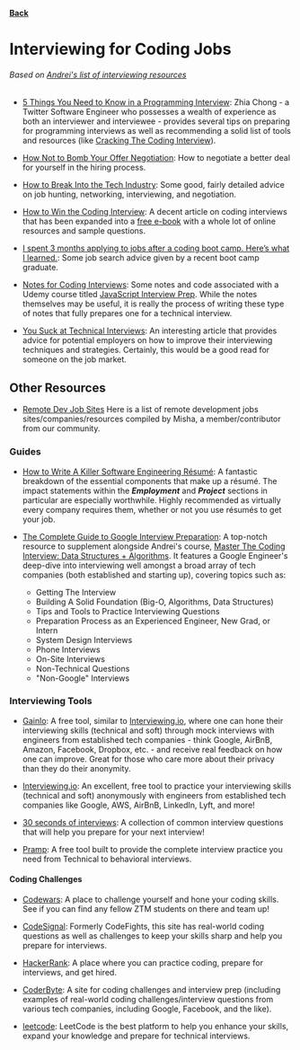 **[Back](/README.md/)**
# Interviewing for Coding Jobs

###### Based on [Andrei's list of interviewing resources](https://www.udemy.com/the-complete-web-developer-in-2018/learn/v4/t/lecture/8767388?start=0)

* [5 Things You Need to Know in a Programming Interview](https://medium.freecodecamp.org/the-most-important-things-you-need-to-know-for-a-programming-interview-3429ac2454b): Zhia Chong - a Twitter Software Engineer who possesses a wealth of experience as both an interviewer and interviewee - provides several tips on preparing for programming interviews as well as recommending a solid list of tools and resources (like [Cracking The Coding Interview](https://www.amazon.com/gp/product/0984782850/ref=as_li_tl?ie=UTF8&tag=zrecommended-20&camp=1789&creative=9325&linkCode=as2&creativeASIN=0984782850&linkId=86b9ff78cbd7423ea3b98d3aca1995c3)).

* [How Not to Bomb Your Offer Negotiation](https://medium.freecodecamp.org/how-not-to-bomb-your-offer-negotiation-c46bb9bc7dea): How to negotiate a better deal for yourself in the hiring process.

* [How to Break Into the Tech Industry](https://haseebq.com/how-to-break-into-tech-job-hunting-and-interviews/): Some good, fairly detailed advice on job hunting, networking, interviewing, and negotiation.

* [How to Win the Coding Interview](https://blog.devmastery.com/how-to-win-the-coding-interview-71ae7102d685): A decent article on coding interviews that has been expanded into a [free e-book](http://freebies.devmastery.com/interview-guide/) with a whole lot of online resources and sample questions.

* [I spent 3 months applying to jobs after a coding boot camp. Here’s what I learned.](https://medium.freecodecamp.org/5-key-learnings-from-the-post-bootcamp-job-search-9a07468d2331): Some job search advice given by a recent boot camp graduate.

* [Notes for Coding Interviews](https://pulamusic.github.io/Moon/coding-interviews/): Some notes and code associated with a Udemy course titled [JavaScript Interview Prep](https://www.udemy.com/javascript-interview-prep/learn/v4/content). While the notes themselves may be useful, it is really the process of writing these type of notes that fully prepares one for a technical interview.

* [You Suck at Technical Interviews](http://seldo.com/weblog/2014/08/26/you_suck_at_technical_interviews): An interesting article that provides advice for potential employers on how to improve their interviewing techniques and strategies. Certainly, this would be a good read for someone on the job market.

## Other Resources

* [Remote Dev Job Sites](http://bit.ly/2NSgGe1) Here is a list of remote development jobs sites/companies/resources compiled by Misha, a member/contributor from our community.

### Guides

* [How to Write A Killer Software Engineering Résumé](https://medium.freecodecamp.org/writing-a-killer-software-engineering-resume-b11c91ef699d): A fantastic breakdown of the essential components that make up a résumé. The impact statements within the **_Employment_** and **_Project_** sections in particular are especially worthwhile. Highly recommended as virtually every company requires them, whether or not you use résumés to get your job.

* [The Complete Guide to Google Interview Preparation](http://blog.gainlo.co/index.php/category/google-interview-preparation/): A top-notch resource to supplement alongside Andrei's course, [Master The Coding Interview: Data Structures + Algorithms](https://www.udemy.com/master-the-coding-interview-data-structures-algorithms/). It features a Google Engineer's deep-dive into interviewing well amongst a broad array of tech companies (both established and starting up), covering topics such as:

  * Getting The Interview
  * Building A Solid Foundation (Big-O, Algorithms, Data Structures)
  * Tips and Tools to Practice Interviewing Questions
  * Preparation Process as an Experienced Engineer, New Grad, or Intern
  * System Design Interviews
  * Phone Interviews
  * On-Site Interviews
  * Non-Technical Questions
  * "Non-Google" Interviews

### Interviewing Tools

* [Gainlo](http://www.gainlo.co/#!/): A free tool, similar to [Interviewing.io](https://interviewing.io/), where one can hone their interviewing skills (technical and soft) through mock interviews with engineers from established tech companies - think Google, AirBnB, Amazon, Facebook, Dropbox, etc. - and receive real feedback on how one can improve. Great for those who care more about their privacy than they do their anonymity.

* [Interviewing.io](https://interviewing.io/): An excellent, free tool to practice your interviewing skills (technical and soft) anonymously with engineers from established tech companies like Google, AWS, AirBnB, LinkedIn, Lyft, and more!

* [30 seconds of interviews](https://30secondsofinterviews.org/): A collection of common interview questions that will help you prepare for your next interview!

* [Pramp](https://www.pramp.com/): A free tool built to provide the complete interview practice you need from Technical to behavioral interviews.

#### Coding Challenges

* [Codewars](https://www.codewars.com/): A place to challenge yourself and hone your coding skills. See if you can find any fellow ZTM students on there and team up!

* [CodeSignal](https://www.codesignal.com): Formerly CodeFights, this site has real-world coding questions as well as challenges to keep your skills sharp and help you prepare for interviews.

* [HackerRank](https://www.hackerrank.com/): A place where you can practice coding, prepare for interviews, and get hired.

* [CoderByte](https://www.coderbyte.com/): A site for coding challenges and interview prep (including examples of real-world coding challenges/interview questions from various tech companies, including Google, Facebook, and the like).

* [leetcode](https://leetcode.com/): LeetCode is the best platform to help you enhance your skills, expand your knowledge and prepare for technical interviews.